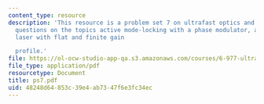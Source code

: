 ```yaml
---
content_type: resource
description: 'This resource is a problem set 7 on ultrafast optics and covers 2 problem
  questions on the topics active mode-locking with a phase modulator, actively mode-locked
  laser with flat and finite gain

  profile.'
file: https://ol-ocw-studio-app-qa.s3.amazonaws.com/courses/6-977-ultrafast-optics-spring-2005/48248d64853c39e4ab7347f6e3fc34ec_ps7.pdf
file_type: application/pdf
resourcetype: Document
title: ps7.pdf
uid: 48248d64-853c-39e4-ab73-47f6e3fc34ec
---
```

